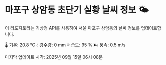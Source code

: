 
# 마포구 상암동 초단기 실황 날씨 정보 🌤️

이 리포지토리는 기상청 API를 사용하여 서울 마포구 상암동의 날씨 정보를 업데이트합니다. 

🌡️ 기온: 20.8 ℃
💧 강수량: 0 mm
💦 습도: 95 %
🌬️ 풍속: 0.5 m/s

마지막 업데이트 시각: 2025년 09월 15일 06시 08분    

